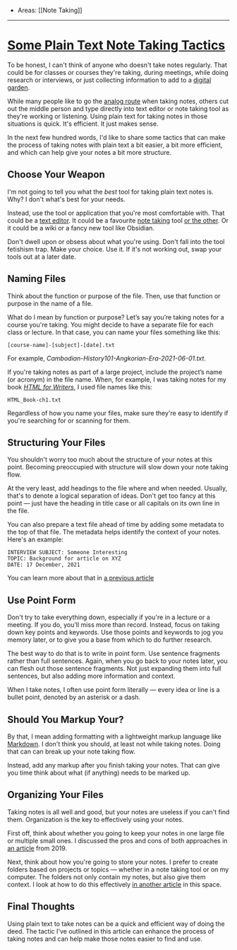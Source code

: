 
- Areas: [[Note Taking]]

---

# [Some Plain Text Note Taking Tactics](https://plaintextproject.online/articles/2021/06/08/tactics.html)

To be honest, I can't think of anyone who doesn't take notes regularly. That could be for classes or courses they're taking, during meetings, while doing research or interviews, or just collecting information to add to a [digital garden](https://weeklymusings.net/weekly-musings-092).

While many people like to go the [analog route](http://www.thecramped.com/) when taking notes, others cut out the middle person and type directly into text editor or note taking tool as they're working or listening. Using plain text for taking notes in those situations is quick. It's efficient. It just makes sense.

In the next few hundred words, I'd like to share some tactics that can make the process of taking notes with plain text a bit easier, a bit more efficient, and which can help give your notes a bit more structure.

## Choose Your Weapon

I'm not going to tell you what the *best* tool for taking plain text notes is. Why? I don't what's best for your needs.

Instead, use the tool or application that you're most comfortable with. That could be a [text editor](https://plaintextproject.online/2019/06/18/texted.html). It could be a favourite [note taking](https://plaintextproject.online/2018/03/01/standard.html) tool [or the other](https://plaintextproject.online/2019/02/06/joplin.html). Or it could be a wiki or a fancy new tool like Obsidian.

Don't dwell upon or obsess about what you're using. Don't fall into the tool fetishism trap. Make your choice. Use it. If it's not working out, swap your tools out at a later date.

## Naming Files

Think about the function or purpose of the file. Then, use that function or purpose in the name of a file.

What do I mean by function or purpose? Let’s say you’re taking notes for a course you're taking. You might decide to have a separate file for each class or lecture. In that case, you can name your files something like this:

`[course-name]-[subject]-[date].txt`

For example, *Cambodian-History101-Angkorian-Era-2021-06-01.txt*.

If you're taking notes as part of a large project, include the project’s name (or acronym) in the file name. When, for example, I was taking notes for my book *[HTML for Writers](https://scottnesbitt.gumroad.com/l/learnhtml)*, I used file names like this:

`HTML_Book-ch1.txt`

Regardless of how you name your files, make sure they're easy to identify if you're searching for or scanning for them.

## Structuring Your Files

You shouldn't worry too much about the structure of your notes at this point. Becoming preoccupied with structure will slow down your note taking flow.

At the very least, add headings to the file where and when needed. Usually, that's to denote a logical separation of ideas. Don't get too fancy at this point — just have the heading in title case or all capitals on its own line in the file.

You can also prepare a text file ahead of time by adding some metadata to the top of that file. The metadata helps identify the context of your notes. Here's an example:

```
INTERVIEW SUBJECT: Someone Interesting
TOPIC: Background for article on XYZ
DATE: 17 December, 2021
```

You can learn more about that in [a previous article](https://plaintextproject.online/2020/04/14/structure.html#how-to-add-structure)

## Use Point Form

Don't try to take everything down, especially if you're in a lecture or a meeting. If you do, you'll miss more than record. Instead, focus on taking down key points and keywords. Use those points and keywords to jog you memory later, or to give you a base from which to do further research.

The best way to do that is to write in point form. Use sentence fragments rather than full sentences. Again, when you go back to your notes later, you can flesh out those sentence fragments. Not just expanding them into full sentences, but also adding more information and context.

When I take notes, I often use point form literally — every idea or line is a bullet point, denoted by an asterisk or a dash.

## Should You Markup Your?

By that, I mean adding formatting with a lightweight markup language like [Markdown](https://scottnesbitt.gumroad.com/l/learnmarkdown). I don't think you should, at least not while taking notes. Doing that can can break up your note taking flow.

Instead, add any markup after you finish taking your notes. That can give you time think about what (if anything) needs to be marked up.

## Organizing Your Files

Taking notes is all well and good, but your notes are useless if you can't find them. Organization is the key to effectively using your notes.

First off, think about whether you going to keep your notes in one large file or multiple small ones. I discussed the pros and cons of both approaches in [an article](https://plaintextproject.online/2019/10/01/single-multiple.html) from 2019.

Next, think about how you're going to store your notes. I prefer to create folders based on projects or topics — whether in a note taking tool or on my computer. The folders not only contain my notes, but also give them context. I look at how to do this effectively [in another article](https://plaintextproject.online/2019/11/05/folders.html) in this space.

## Final Thoughts

Using plain text to take notes can be a quick and efficient way of doing the deed. The tactic I've outlined in this article can enhance the process of taking notes and can help make those notes easier to find and use.
